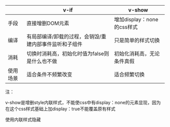 |          | v-if                                                   | v-show                     |
| -------- | ------------------------------------------------------ | -------------------------- |
| 手段     | 直接增删DOM元素                                        | 增加display：none的css样式 |
| 编译     | 有局部编译/卸载的过程，会销毁/重建内部事件监听和子组件 | 只是简单的样式切换         |
| 消耗     | 切换时消耗高，初始化时值为false则是什么也不做          | 初始化消耗高，无论条件真假 |
| 使用场景 | 适合条件不频繁改变                                     | 适合频繁切换               |

注：

v-show是增删style内联样式，不能使css中有display：none的元素显现，因为在这个css样式基础上加display：true不能覆盖原有样式

使用内联样式隐藏
